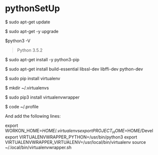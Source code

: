 # pythonSetUp

$ sudo apt-get update

$ sudo apt-get -y upgrade
 
$python3 -V
>Python 3.5.2

$ sudo apt-get install -y python3-pip

$ sudo apt-get install build-essential libssl-dev            libffi-dev python-dev

$ sudo pip install virtualenv

$ mkdir ~/.virtualenvs

$ sudo pip3 install virtualenvwrapper

$ code ~/.profile

And add the following lines:

export WORKON_HOME=$HOME/.virtualenvs
export PROJECT_HOME=$HOME/Devel
export VIRTUALENVWRAPPER_PYTHON=/usr/bin/python3
export VIRTUALENVWRAPPER_VIRTUALENV=/usr/local/bin/virtualenv
source ~/.local/bin/virtualenvwrapper.sh
